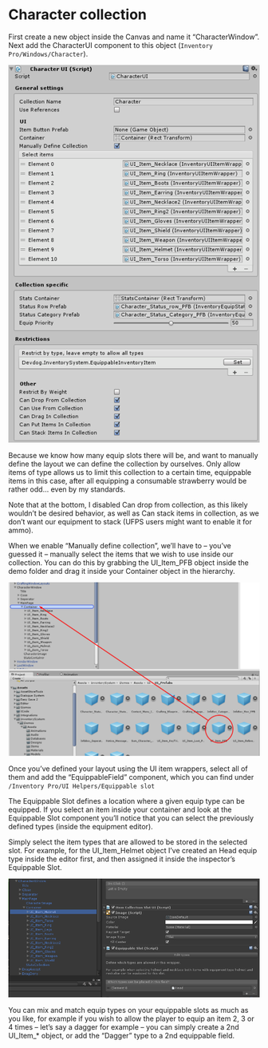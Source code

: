 # Character collection

First create a new object inside the Canvas and name it “CharacterWindow”. Next add the CharacterUI component to this object (`Inventory Pro/Windows/Character`).

![](Assets/CharacterUI.png)

Because we know how many equip slots there will be, and want to manually define the layout we can define the collection by ourselves. Only allow items of type allows us to limit this collection to a certain time, equippable items in this case, after all equipping a consumable strawberry would be rather odd… even by my standards.

Note that at the bottom, I disabled Can drop from collection, as this likely wouldn’t be desired behavior, as well as Can stack items in collection, as we don’t want our equipment to stack (UFPS users might want to enable it for ammo).

When we enable “Manually define collection”, we’ll have to – you’ve guessed it – manually select the items that we wish to use inside our collection. You can do this by grabbing the UI_Item_PFB object inside the demo folder and drag it inside your Container object in the hierarchy.

![](Assets/UIItem.png)

Once you’ve defined your layout using the UI item wrappers, select all of them and add the “EquippableField” component, which you can find under `/Inventory Pro/UI Helpers/Equippable slot`

The Equippable Slot defines a location where a given equip type can be equipped. If you select an item inside your container and look at the Equippable Slot component you’ll notice that you can select the previously defined types (inside the equipment editor).

Simply select the item types that are allowed to be stored in the selected slot. For example, for the UI_Item_Helmet object I’ve created an Head equip type inside the editor first, and then assigned it inside the inspector’s Equippable Slot.

![](Assets/UIItemHelmet.png)

You can mix and match equip types on your equippable slots as much as you like, for example if you wish to allow the player to equip an item 2, 3 or 4 times – let’s say a dagger for example – you can simply create a 2nd UI_Item_* object, or add the “Dagger” type to a 2nd equippable field.